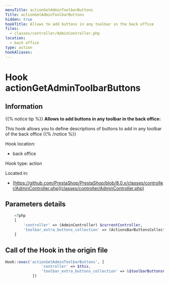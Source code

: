 ```yaml
---
menuTitle: actionGetAdminToolbarButtons
Title: actionGetAdminToolbarButtons
hidden: true
hookTitle: Allows to add buttons in any toolbar in the back office
files:
  - classes/controller/AdminController.php
location:
  - back office
type: action
hookAliases:
---
```


# Hook actionGetAdminToolbarButtons

## Information

{{% notice tip %}}
**Allows to add buttons in any toolbar in the back office:** 

This hook allows you to define descriptions of buttons to add in any toolbar of the back office
{{% /notice %}}

Hook location:
  - back office

Hook type: action

Located in: 
  - [https://github.com/PrestaShop/PrestaShop/blob/8.0.x/classes/controller/AdminController.php](classes/controller/AdminController.php)

## Parameters details

```php
    <?php
    [
        'controller' => (AdminController) $currentController,
        'toolbar_extra_buttons_collection' => (ActionsBarButtonsCollection) $toolbarButtonsCollection,
    ]
```

## Call of the Hook in the origin file

```php
Hook::exec('actionGetAdminToolbarButtons', [
                'controller' => $this,
                'toolbar_extra_buttons_collection' => &$toolbarButtonsCollection,
            ])
```
